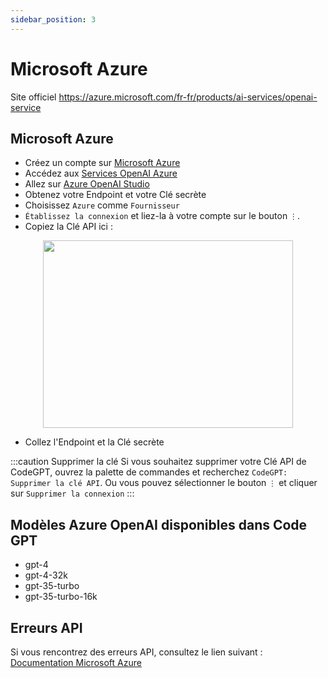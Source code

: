 ```yaml
---
sidebar_position: 3
---
```


# Microsoft Azure

Site officiel https://azure.microsoft.com/fr-fr/products/ai-services/openai-service

## Microsoft Azure
- Créez un compte sur [Microsoft Azure](https://azure.microsoft.com/fr-fr/free)
- Accédez aux [Services OpenAI Azure](https://azure.microsoft.com/fr-fr/products/ai-services/openai-service)
- Allez sur [Azure OpenAI Studio](https://oai.azure.com/)
- Obtenez votre Endpoint et votre Clé secrète
- Choisissez `Azure` comme `Fournisseur`
- `Établissez la connexion` et liez-la à votre compte sur le bouton `⋮`.
- Copiez la Clé API ici :

<p align="center">
      <img width="400" height="300" src="https://github.com/davila7/code-gpt-docs/assets/37567214/c89c3c49-1c1a-4fa3-93b3-5ddede97d5e7" />
</p>
  
- Collez l'Endpoint et la Clé secrète

:::caution Supprimer la clé
Si vous souhaitez supprimer votre Clé API de CodeGPT, ouvrez la palette de commandes et recherchez `CodeGPT: Supprimer la clé API`. Ou vous pouvez sélectionner le bouton `⋮` et cliquer sur `Supprimer la connexion`
:::

## Modèles Azure OpenAI disponibles dans Code GPT
- gpt-4
- gpt-4-32k
- gpt-35-turbo
- gpt-35-turbo-16k

## Erreurs API
Si vous rencontrez des erreurs API, consultez le lien suivant : [Documentation Microsoft Azure](https://azure.microsoft.com/fr-fr/products/ai-services/openai-service/)

